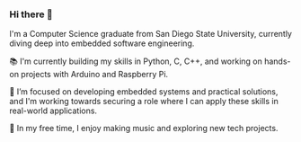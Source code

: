 ### Hi there 👋

I'm a Computer Science graduate from San Diego State University, currently diving deep into embedded software engineering.

📚 I'm currently building my skills in Python, C, C++, and working on hands-on projects with Arduino and Raspberry Pi.

🔧 I’m focused on developing embedded systems and practical solutions, and I'm working towards securing a role where I can apply these skills in real-world applications.

🎵 In my free time, I enjoy making music and exploring new tech projects.
